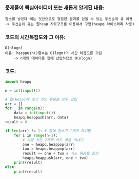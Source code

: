 ### 문제풀이 핵심아이디어 또는 새롭게 알게된 내용: 
    원소를 넣었다 빼는 것만으로도 정렬된 결과를 얻을 수 있는 우선순위 큐 이용
    -> 우선순위 큐는 힙heap 자료구조를 이용해서 구현(heapq 라이브러리 사용)
    
### 코드의 시간복잡도와 그 이유:
    O(nlogn)
    이유: heappush()함수는 O(logn)의 시간 복잡도를 가짐
        -> n개의 데이터를 힙에 삽입하므로 O(nlogn)


### 코드:
```python
import heapq

n = int(input())

# 힙(Heap)에 초기 카드 묶음을 모두 삽입
arr = []
for _ in range(n):
    data = int(input())
    heapq.heappush(arr, data)
result = 0

if len(arr) != 1: # 힙에 원소가 1개가 아니면 
    for i in range(n-1):
        # 가장 작은 2개의 카드 묶음 꺼내기
        one = heapq.heappop(arr)
        two = heapq.heappop(arr)
        result += one + two # 카드 묶음을 합침
        heapq.heappush(arr, one + two)
    print(result)
else:
    print(result)
```
